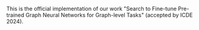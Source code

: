 This is the official implementation of our work "Search to Fine-tune Pre-trained Graph Neural Networks for Graph-level Tasks" (accepted by ICDE 2024).
